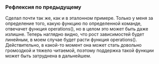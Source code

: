### Рефлексия по предыдущему

Сделал почти так же, как и в эталонном примере. Только у меня за определение того, какую
функцию по определенной команде, отвечачет функция operations(), но в целом это может быть
даже излишне.
Теперь наглядно видно, что рост зависимостей будет линейным, в моем случае будет расти
функция operations(). Действительно, в какой-то момент она может стать довольно громоздкой и
тяжело читаемой, поэтому поддержка такой функции может быть затруднена в дальнейшем.